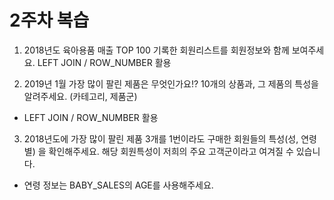 # 2주차 복습 

1) 2018년도 육아용품 매출 TOP 100 기록한 회원리스트를 회원정보와 함께 보여주세요. 
LEFT JOIN / ROW_NUMBER 활용 
   
   
2) 2019년 1월 가장 많이 팔린 제품은 무엇인가요!? 10개의 상품과, 그 제품의 특성을 알려주세요. (카테고리, 제품군)
* LEFT JOIN / ROW_NUMBER 활용 
   
    
3) 2018년도에 가장 많이 팔린 제품 3개를 1번이라도 구매한 회원들의 특성(성, 연령별) 을 확인해주세요. 
해당 회원특성이 저희의 주요 고객군이라고 여겨질 수 있습니다. 
- 연령 정보는 BABY_SALES의 AGE를 사용해주세요.
